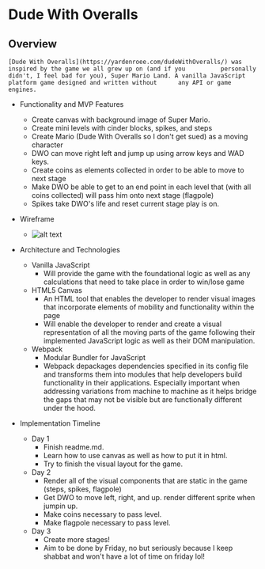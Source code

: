 # Dude With Overalls
    
## Overview
    [Dude With Overalls](https://yardenroee.com/dudeWithOveralls/) was inspired by the game we all grew up on (and if you          personally didn't, I feel bad for you), Super Mario Land. A vanilla JavaScript platform game designed and written without      any API or game engines.  
    
* Functionality and MVP Features
    * Create canvas with background image of Super Mario.
    * Create mini levels with cinder blocks, spikes, and steps
    * Create Mario (Dude With Overalls so I don't get sued) as a moving character
    * DWO can move right left and jump up using arrow keys and WAD keys.
    * Create coins as elements collected in order to be able to move to next stage
    * Make DWO be able to get to an end point in each level that (with all coins collected) will pass him onto next stage           (flagpole)
    * Spikes take DWO's life and reset current stage play is on.
 
 * Wireframe 
   * ![alt text](https://i.ibb.co/zbD0gx7/Screen-Shot-2019-06-11-at-4-08-47-PM.png)
* Architecture and Technologies
    * Vanilla JavaScript
        * Will provide the game with the foundational logic as well as any calculations that need to take place in order to             win/lose game
    * HTML5 Canvas
        * An HTML tool that enables the developer to render visual images that incorporate elements of mobility and                      functionality within the page
        * Will enable the developer to render and create a visual representation of all the moving parts of the game following          their implemented JavaScript logic as well as their DOM manipulation.
     * Webpack 
        * Modular Bundler for JavaScript
        * Webpack depackages dependencies specified in its config file and transforms them into modules that help developers             build functionality in their applications. Especially important when addressing variations from machine to machine             as it helps bridge the gaps that may not be visible but are functionally different under the hood.

 * Implementation Timeline
    * Day 1
      * Finish readme.md.
      * Learn how to use canvas as well as how to put it in html.
      * Try to finish the visual layout for the game.
    * Day 2
      * Render all of the visual components that are static in the game (steps, spikes, flagpole)
      * Get DWO to move left, right, and up. render different sprite when jumpin up.
      * Make coins necessary to pass level.
      * Make flagpole necessary to pass level.
    * Day 3
      * Create more stages!
      * Aim to be done by Friday, no but seriously because I keep shabbat and won't have a lot of time on friday lol! 
